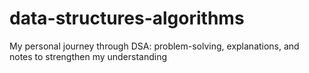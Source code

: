 # data-structures-algorithms
My personal journey through DSA: problem-solving, explanations, and notes to strengthen my understanding
